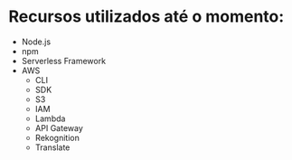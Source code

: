 
# Recursos utilizados até o momento:
- Node.js
- npm
- Serverless Framework
- AWS
  - CLI
  - SDK
  - S3
  - IAM
  - Lambda
  - API Gateway
  - Rekognition
  - Translate
